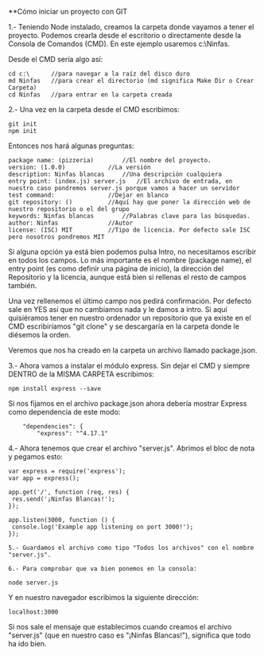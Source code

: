 **Cómo iniciar un proyecto con GIT

1.- Teniendo Node instalado, creamos la carpeta donde vayamos a tener el proyecto. Podemos crearla desde el escritorio o directamente desde la Consola de Comandos (CMD). En este ejemplo usaremos c:\Ninfas.

Desde el CMD sería algo así:

	cd c:\		//para navegar a la raíz del disco duro
	md Ninfas	//para crear el directorio (md significa Make Dir o Crear Carpeta)
	cd Ninfas 	//para entrar en la carpeta creada

2.- Una vez en la carpeta desde el CMD escribimos:

	git init
	npm init

Entonces nos hará algunas preguntas:

	package name: (pizzeria)		//El nombre del proyecto.
	version: (1.0.0)			//La versión
	description: Ninfas blancas		//Una descripción cualquiera
	entry point: (index.js) server.js	//El archivo de entrada, en nuestro caso pondremos server.js porque vamos a hacer un servidor
	test command:				//Dejar en blanco
	git repository: ()			//Aquí hay que poner la dirección web de nuestro repositorio o el del grupo
	keywords: Ninfas blancas		//Palabras clave para las búsquedas.
	author: Ninfas				//Autor
	license: (ISC) MIT			//Tipo de licencia. Por defecto sale ISC pero nosotros pondremos MIT

Si alguna opción ya está bien podemos pulsa Intro, no necesitamos escribir en todos los campos. Lo más importante es el nombre (package name), el entry point (es como definir una página de inicio), la dirección del Repositorio y la licencia, aunque está bien si rellenas el resto de campos también.

Una vez rellenemos el último campo nos pedirá confirmación. Por defecto sale en YES así que no cambiamos nada y le damos a intro. Si aquí quisiéramos tener en nuestro ordenador un repositorio que ya existe en el CMD escribiríamos "git clone" y se descargaría en la carpeta donde le diésemos la orden.

Veremos que nos ha creado en la carpeta un archivo llamado package.json.

3.- Ahora vamos a instalar el módulo express. Sin dejar el CMD y siempre DENTRO de la MISMA CARPETA escribimos:
	
	npm install express --save
	
Si nos fijamos en el archivo package.json ahora debería mostrar Express como dependencia de este modo:

  		"dependencies": {
		    "express": "^4.17.1"

4.- Ahora tenemos que crear el archivo "server.js". Abrimos el bloc de nota y pegamos esto:

	var express = require('express');
	var app = express();

	app.get('/', function (req, res) {
 	 res.send('¡Ninfas Blancas!');
	});

	app.listen(3000, function () {
 	 console.log('Example app listening on port 3000!');
	});

	5.- Guardamos el archivo como tipo "Todos los archivos" con el nombre "server.js".

	6.- Para comprobar que va bien ponemos en la consola:
	
	node server.js

Y en nuestro navegador escribimos  la siguiente dirección:

	localhost:3000

Si nos sale el mensaje que establecimos cuando creamos el archivo "server.js" (que en nuestro caso es "¡Ninfas Blancas!"), significa que todo ha ido bien.
